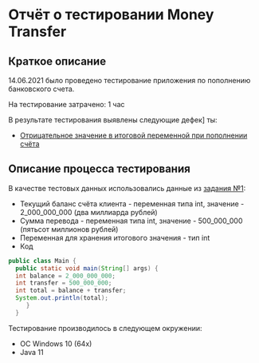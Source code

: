 # Отчёт о тестировании Money Transfer

## Краткое описание

14.06.2021 было проведено тестирование приложения по пополнению банковского счета.

На тестирование затрачено: 1 час

В результате тестирования выявлены следующие дефек]
ты:

* [Отрицательное значение в итоговой переменной при пополнении счёта](https://github.com/AndrewShch/javaQA.Shchepkin.lesson2.task1/issues/1)

## Описание процесса тестирования

В качестве тестовых данных использовались данные из [задания №1](https://github.com/netology-code/javaqa-homeworks/tree/master/programming):

* Текущий баланс счёта клиента - переменная типа int, значение - 2_000_000_000 (два миллиарда рублей)
* Сумма перевода - переменная типа int, значение - 500_000_000 (пятьсот миллионов рублей)
* Переменная для хранения итогового значения - тип int
* Код 
```java
public class Main {
  public static void main(String[] args) {
  int balance = 2_000_000_000;
  int transfer = 500_000_000;
  int total = balance + transfer;
  System.out.println(total);
     }
  }
```
Тестирование производилось в следующем окружении:
* ОС Windows 10 (64x)
* Java 11